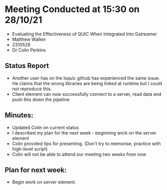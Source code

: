 # Meeting Conducted at 15:30 on 28/10/21

* Evaluating the Effectiveness of QUIC When Integrated Into Gstreamer
* Matthew Walker
* 2310528
* Dr Colin Perkins


## Status Report

* Another user has on the lsquic github has experienced the same issue. He claims that the wrong libraries are being linked at runtime but I could not reproduce this.
* Client element can now successfully connect to a server, read data and push this down the pipeline

## Minutes:

* Updated Colin on current status
* I described my plan for the next week - beginning work on the server element
* Colin provided tips for presenting. (Don't try to memorise, practice with high-level script)
* Colin will not be able to attend our meeting two weeks from now

## Plan for next week:

- Begin work on server element.
